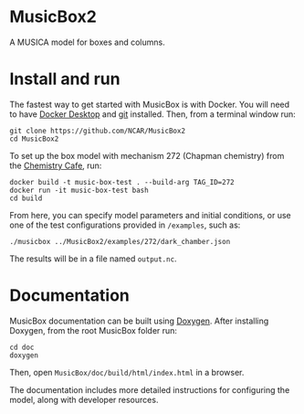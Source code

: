 # MusicBox2
A MUSICA model for boxes and columns.

# Install and run

The fastest way to get started with MusicBox is with Docker. You will need to have [Docker Desktop](https://www.docker.com/get-started) and [git](https://git-scm.com) installed. Then, from a terminal window run:

```
git clone https://github.com/NCAR/MusicBox2
cd MusicBox2
```

To set up the box model with mechanism 272 (Chapman chemistry) from the [Chemistry Cafe](https://chemistrycafe-devel.acom.ucar.edu/index.html#/Tags), run:

```
docker build -t music-box-test . --build-arg TAG_ID=272
docker run -it music-box-test bash
cd build
```

From here, you can specify model parameters and initial conditions, or use one of the test configurations provided in `/examples`, such as:

```
./musicbox ../MusicBox2/examples/272/dark_chamber.json
```

The results will be in a file named `output.nc`.

# Documentation

MusicBox documentation can be built using [Doxygen](doxygen.nl). After installing Doxygen, from the root MusicBox folder run:

```
cd doc
doxygen
```
Then, open `MusicBox/doc/build/html/index.html` in a browser.

The documentation includes more detailed instructions for configuring the model, along with developer resources.

